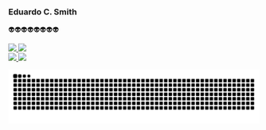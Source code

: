 ### Eduardo C. Smith

👽👽👽👽👽👽👽👽

<div>
  <a href="https://github.com/Eduardocsmith21">
    <img height="150em" src="https://github-readme-stats.vercel.app/api?username=Eduardocsmith21&show_icons=true&theme=dracula&include_all_commits=true&count_private=true"/>
    <img height="150em" src="https://github-readme-stats.vercel.app/api/top-langs/?username=Eduardocsmith21&layout=compact&langs_count=7&theme=dracula"/>
  </a>
</div>

<div>
  <a href="https://www.linkedin.com/in/eduardo-carvalho-smith-427106233/" target="_blank">
    <img src="https://img.shields.io/badge/-LinkedIn-%230077B5?style=for-the-badge&logo=linkedin&logoColor=white" target="_blank">
  </a>
  <a href="mailto:eduardosmith2102@gmail.com">
    <img src="https://img.shields.io/badge/Gmail-D14836?style=for-the-badge&logo=gmail&logoColor=white" target="_blank">
  </a>
</div>

![Snake animation](https://raw.githubusercontent.com/Eduardocsmith21/Eduardocsmith21/output/github-contribution-grid-snake.svg)

